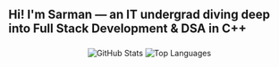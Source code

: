 <h2 align="left">Hi! I'm Sarman — an IT undergrad diving deep into Full Stack Development & DSA in C++</h2>

###

<div align="center">

  <!-- GitHub Stats -->
  <img src="https://github-readme-stats.vercel.app/api?username=sarman03&show_icons=true&theme=dark&hide_border=false&include_all_commits=true&count_private=true&rank_icon=github" alt="GitHub Stats" />
  
  <!-- Top Languages -->
  <img src="https://github-readme-stats.vercel.app/api/top-langs/?username=sarman03&theme=dark&hide_border=false&layout=compact&langs_count=8" alt="Top Languages" />


  
</div>


###



###
